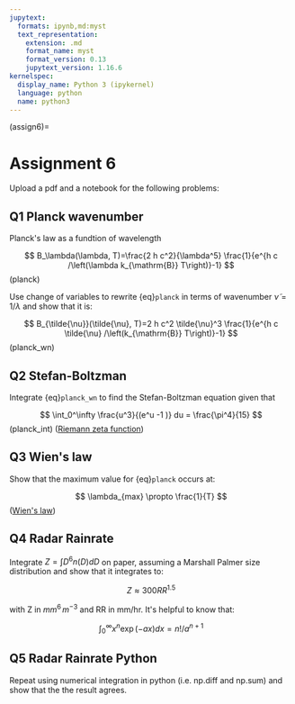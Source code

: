 ```yaml
---
jupytext:
  formats: ipynb,md:myst
  text_representation:
    extension: .md
    format_name: myst
    format_version: 0.13
    jupytext_version: 1.16.6
kernelspec:
  display_name: Python 3 (ipykernel)
  language: python
  name: python3
---
```


(assign6)=
# Assignment 6

Upload a pdf and a notebook for the following problems:

## Q1 Planck wavenumber

Planck's law as a fundtion of wavelength

$$
B_\lambda(\lambda, T)=\frac{2 h c^2}{\lambda^5} \frac{1}{e^{h c /\left(\lambda k_{\mathrm{B}} T\right)}-1}
$$ (planck)


Use change of variables to rewrite {eq}`planck` in terms of wavenumber $\tilde{\nu} = 1/\lambda$ and show that it is:

$$
B_{\tilde{\nu}}(\tilde{\nu}, T)=2 h c^2 \tilde{\nu}^3 \frac{1}{e^{h c \tilde{\nu} /\left(k_{\mathrm{B}} T\right)}-1}
$$ (planck_wn)

## Q2 Stefan-Boltzman

Integrate {eq}`planck_wn` to find the Stefan-Boltzman equation given that 

$$
\int_0^\infty \frac{u^3}{(e^u -1 )} du = \frac{\pi^4}{15} 
$$ (planck_int)
([Riemann zeta function](https://en.wikipedia.org/wiki/Riemann_zeta_function))

## Q3 Wien's law

Show that the maximum value for {eq}`planck` occurs at:

$$
\lambda_{max} \propto \frac{1}{T}
$$
([Wien's law](https://en.wikipedia.org/wiki/Wien%27s_displacement_law))


## Q4  Radar Rainrate

Integrate $Z=\int D^6 n(D) dD$ on paper, assuming a Marshall Palmer size distribution and show that it integrates to:

$$
Z \approx 300 RR^{1.5}
$$

with Z in $mm^6\,m^{-3}$ and RR in mm/hr.  It's helpful to know that:

$$
\int^\infty_0 x^n \exp( -a x) dx = n! / a^{n+1}
$$

## Q5 Radar Rainrate Python

Repeat using numerical integration in python (i.e. np.diff and np.sum) and show that the the result agrees.

